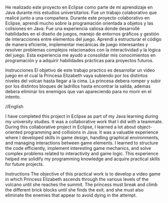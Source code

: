 He realizado este proyecto en Eclipse como parte de mi aprendizaje en Java durante mis estudios universitarios. Fue un trabajo colaborativo que realicé junto a una compañera. Durante este proyecto colaborativo en Eclipse, aprendí mucho sobre la programación orientada a objetos y las colisiones en Java. Fue una experiencia valiosa donde desarrollé habilidades en el diseño de juegos, manejo de entornos gráficos y gestión de interacciones entre elementos del juego. Aprendí a estructurar el código de manera eficiente, implementar mecánicas de juego interesantes y resolver problemas complejos relacionados con la interactividad y la lógica del juego. Esta experiencia me ayudó a consolidar mis conocimientos en programación y a adquirir habilidades prácticas para proyectos futuros.

Instrucciones 
El objetivo de este trabajo practico es desarrollar un video juego en el cual la Princesa
Elizabeth vaya subiendo por los distintos niveles del volcan hasta llegar a la cima. La princesa
debera romper y subir por los distintos bloques de ladrillos hasta encontrar la salida, ademas
debera eliminar los enemigos que van apareciendo para no morir en el intento.


//English

I have completed this project in Eclipse as part of my Java learning during my university studies. It was a collaborative work that I did with a teammate. During this collaborative project in Eclipse, I learned a lot about object-oriented programming and collisions in Java. It was a valuable experience where I developed skills in game design, handling graphical environments, and managing interactions between game elements. I learned to structure the code efficiently, implement interesting game mechanics, and solve complex problems related to interactivity and game logic. This experience helped me solidify my programming knowledge and acquire practical skills for future projects.

Instructions
The objective of this practical work is to develop a video game in which Princess Elizabeth ascends through the various levels of the volcano until she reaches the summit. The princess must break and climb the different brick blocks until she finds the exit, and she must also eliminate the enemies that appear to avoid dying in the attempt.
